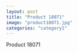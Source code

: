 ```yaml
---
layout: post
title: "Product 18071"
image: "product18071.jpg"
categories: "category1"
---
```

Product 18071
